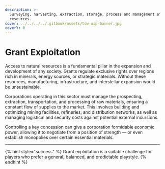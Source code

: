 ```yaml
---
description: >-
  Surveying, harvesting, extraction, storage, process and management of natural
  resources.
cover: ../../../../.gitbook/assets/tcw-wip-banner.jpg
coverY: 0
---
```


# Grant Exploitation

Access to natural resources is a fundamental pillar in the expansion and development of any society. Grants regulate exclusive rights over regions rich in minerals, energy sources, or strategic materials. Without these resources, manufacturing, infrastructure, and interstellar expansion would be unsustainable.

Corporations operating in this sector must manage the prospecting, extraction, transportation, and processing of raw materials, ensuring a constant flow of supplies to the market. This involves building and optimizing mining facilities, refineries, and distribution networks, as well as managing logistical and security costs against potential external incursions.

Controlling a key concession can give a corporation formidable economic power, allowing it to negotiate from a position of strength — or even establish monopolies over certain essential materials.

***

{% hint style="success" %}
Grant exploitation is a suitable challenge for players who prefer a general, balanced, and predictable playstyle.
{% endhint %}
